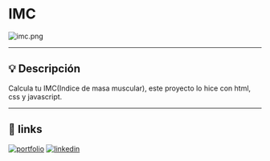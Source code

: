 #  IMC

![imc.png](https://i.postimg.cc/wMxr9DPx/imc.png)

---

## 💡 Descripción

Calcula tu IMC(Indice de masa muscular), este proyecto lo hice con html, css y javascript.

---

## 🔗 links
[![portfolio](https://img.shields.io/badge/my_portfolio-000?style=for-the-badge&logo=ko-fi&logoColor=white)](http://oscardev.me/)
[![linkedin](https://img.shields.io/badge/linkedin-0A66C2?style=for-the-badge&logo=linkedin&logoColor=white)](www.linkedin.com/in/oscarpab) 
